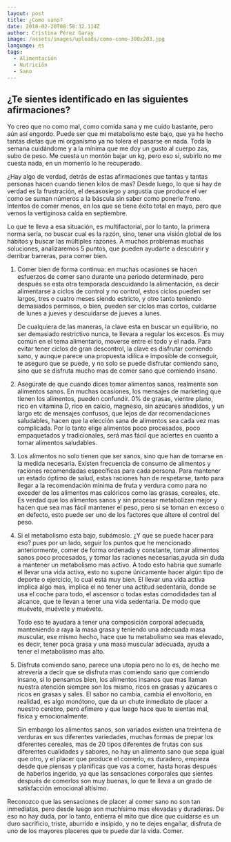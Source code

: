 ```yaml
---
layout: post
title: ¿Como sano?
date: 2018-02-20T08:58:32.114Z
author: Cristina Pérez Garay
image: /assets/images/uploads/como-como-300x203.jpg
language: es
tags:
  - Alimentación
  - Nutrición
  - Sano
---
```

## ¿Te sientes identificado en las siguientes afirmaciones?
 

Yo creo que no como mal, como comida sana y me cuido bastante, pero aún así engordo. Puede ser que mi metabolismo este bajo, que ya he hecho tantas dietas que mi organismo ya no tolera el pasarse en nada. Toda la semana cuidándome y a la mínima que me doy un gusto al cuerpo zas, subo de peso. Me cuesta un montón bajar un kg, pero eso si, subirlo no me cuesta nada, en un momento lo he recuperado.

¿Hay algo de verdad, detrás de estas afirmaciones que tantas y tantas personas hacen cuando tienen kilos de mas? Desde luego, lo que si hay de verdad es la frustración, el desasosiego y angustia que produce el ver como se suman números a la báscula sin saber como ponerle freno. Intentos de comer menos, en los que se tiene éxito total en mayo, pero que vemos la vertiginosa caída en septiembre.

Lo que te lleva a esa situación, es multifactorial, por lo tanto, la primera norma sería, no buscar cual es la razón, sino, tener una visión global de los hábitos y buscar las múltiples razones.  A muchos problemas muchas soluciones, analizaremos 5 puntos, que pueden ayudarte a descubrir y derribar barreras, para comer bien.

1. Comer bien de forma continua: en muchas ocasiones se hacen esfuerzos de comer sano durante una periodo determinado, pero después se esta otra temporada descuidando la alimentación, es decir alimentarse a ciclos de control y no control, estos ciclos pueden ser largos, tres o cuatro meses siendo estricto, y otro tanto teniendo demasiados permisos, o bien, pueden ser ciclos mas cortos, cuidarse de lunes a jueves y descuidarse de jueves a lunes.

   De cualquiera de las maneras, la clave esta en buscar un equilibrio, no ser demasiado restrictivo nunca, te llevara a regular los excesos. Es muy común en el tema alimentario, moverse entre el todo y el nada. Para evitar tener ciclos de gran descontrol, la clave es disfrutar comiendo sano, y aunque parece una propuesta idilica e imposible de conseguir, te aseguro que se puede, y no solo se puede disfrutar comiendo sano, sino que se disfruta mucho mas de comer sano que comiendo insano.

2. Asegúrate de que cuando dices tomar alimentos sanos, realmente son alimentos sanos. En muchas ocasiones, los mensajes de marketing que tienen los alimentos, pueden confundir. 0% de grasas, vientre plano, rico en vitamina D, rico en calcio, magnesio, sin azúcares añadidos, y un largo etc de mensajes confusos, que lejos de dar recomendaciones saludables, hacen que la elección sana de alimentos sea cada vez mas complicada. Por lo tanto elige alimentos poco procesados, poco empaquetados y tradicionales, será mas fácil que aciertes en cuanto a tomar alimentos saludables.

3. Los alimentos no solo tienen que ser sanos, sino que han de tomarse en la medida necesaria. Existen frecuencia de consumo de alimentos y raciones recomendadas específicas para cada persona. Para mantener un estado óptimo de salud, estas raciones han de respetarse, tanto para llegar a la recomendación mínima de fruta y verdura como para no exceder de los alimentos mas calóricos como las grasas, cereales, etc. Es verdad que los alimentos sanos y sin procesar metabolizan mejor y hacen que sea mas fácil mantener el peso, pero si se toman en exceso o en defecto, esto puede ser uno de los factores que altere el control del peso.

4. Si el metabolismo esta bajo, subámoslo. ¿Y que se puede hacer para eso? pues por un lado, seguir los puntos que he mencionado anteriormente, comer de forma ordenada y constante, tomar alimentos sanos poco procesados, y tomar las raciones necesarias,ayuda sin duda a mantener un metabolismo mas activo. A todo esto habría que sumarle el llevar una vida activa, esto no supone únicamente hacer algún tipo de deporte o ejercicio, lo cual está muy bien. El llevar una vida activa implica algo mas, implica el no tener una actitud sedentaria, donde se usa el coche para todo, el ascensor o todas estas comodidades tan al alcance, que te llevan a tener una vida sedentaria. De modo que muévete, muévete y muévete.

   Todo eso te ayudara a tener una composición corporal adecuada, manteniendo a raya la masa grasa y teniendo una adecuada masa muscular, ese mismo hecho, hace que tu metabolismo sea mas elevado, es decir, tener poca grasa y una masa muscular adecuada, ayuda a tener el metabolismo mas alto.

5. Disfruta comiendo sano, parece una utopía pero no lo es, de hecho me atrevería a decir que se disfruta mas comiendo sano que comiendo insano, si lo pensamos bien, los alimentos insanos que mas llaman nuestra atención siempre son los mismo, ricos en grasas y azúcares o ricos en grasas  y sales. El sabor no cambia, cambia el envoltorio, en realidad, es algo monótono, que da un chute inmediato de placer a nuestro cerebro, pero efímero y que luego hace que te sientas mal, física y emocionalmente.

   Sin embargo los alimentos sanos, son variados existen una treintena de verduras en sus diferentes variedades, muchas formas de prepar los diferentes cereales, mas de 20 tipos diferentes de frutas con sus diferentes cualidades y sabores, no hay un alimento sano que sepa igual que otro, y el placer que produce el comerlo, es duradero, empieza desde que piensas y planificas que vas a comer, hasta horas después de haberlos ingerido, ya que las sensaciones corporales que sientes después de comerlos son muy buenas, lo que te lleva a un grado de satisfacción emocional altísimo.

Reconozco que las sensaciones de placer al comer sano no son tan inmediatas, pero desde luego son muchísimo mas elevadas y duraderas. De eso no hay duda, por lo tanto, entierra el mito que dice que cuidarse es un duro sacrificio, triste, aburrido e insípido, y no te dejes engañar, disfruta de uno de los mayores placeres que te puede dar la vida. Comer.
